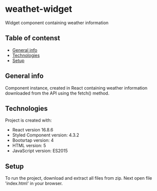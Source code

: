# weathet-widget
Widget component containing weather information


## Table of contenst
* [General info](#general-info)
* [Technologies](#technologies)
* [Setup](#setup)

## General info
Component instance, created in React containing weather information downloaded from the API using the fetch() method.

## Technologies
Project is created with:
* React version 16.8.6
* Styled Component version: 4.3.2
* Bootsrtap version: 4
* HTML version: 5
* JavaScript version: ES2015


## Setup
To run the project, download and extract all files from zip. Next open file 'index.html' in your browser.
